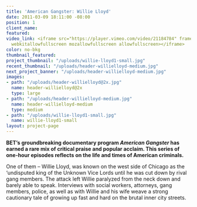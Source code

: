```yaml
---
title: 'American Gangster: Willie Lloyd'
date: 2011-03-09 18:11:00 -08:00
position: 1
client_name: 
featured: 
video_link: <iframe src="https://player.vimeo.com/video/21184784" frameborder="0"
  webkitallowfullscreen mozallowfullscreen allowfullscreen></iframe>
color: no-bkg
thumbnail_featured: 
project_thumbnail: "/uploads/willie-lloyd1-small.jpg"
recent_thumbnail: "/uploads/header-willielloyd-medium.jpg"
next_project_banner: "/uploads/header-willielloyd-medium.jpg"
images:
- path: "/uploads/header-willielloyd@2x.jpg"
  name: header-willielloyd@2x
  type: large
- path: "/uploads/header-willielloyd-medium.jpg"
  name: header-willielloyd-medium
  type: medium
- path: "/uploads/willie-lloyd1-small.jpg"
  name: willie-lloyd1-small
layout: project-page
---
```


**BET’s groundbreaking documentary program *American Gangster* has earned a rare mix of critical praise and popular acclaim. This series of one-hour episodes reflects on the life and times of American criminals.**

One of them – Willie Lloyd, was known on the west side of Chicago as the ‘undisputed king of the Unknown Vice Lords until he was cut down by rival gang members. The attack left Willie paralyzed from the neck down and barely able to speak. Interviews with social workers, attorneys, gang members, police, as well as with Willie and his wife weave a strong cautionary tale of growing up fast and hard on the brutal inner city streets.

